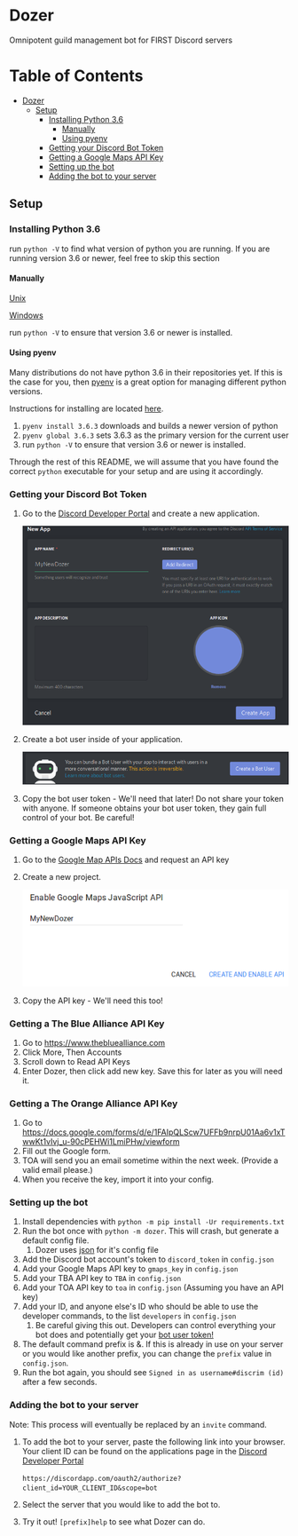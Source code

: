 # Dozer
Omnipotent guild management bot for FIRST Discord servers

Table of Contents
=================

   * [Dozer](#dozer)
      * [Setup](#setup)
         * [Installing Python 3.6](#installing-python-36)
            * [Manually](#manually)
            * [Using pyenv](#using-pyenv)
         * [Getting your Discord Bot Token](#getting-your-discord-bot-token)
         * [Getting a Google Maps API Key](#getting-a-google-maps-api-key)
         * [Setting up the bot](#setting-up-the-bot)
         * [Adding the bot to your server](#adding-the-bot-to-your-server)

## Setup

### Installing Python 3.6

run `python -V` to find what version of python you are running. If you are running version 3.6 or newer, feel free to skip this section

 #### Manually

[Unix](https://docs.python.org/3/using/unix.html?highlight=install)

[Windows](https://docs.python.org/3/using/windows.html)

run `python -V` to ensure that version 3.6 or newer is installed. 

#### Using pyenv

Many distributions do not have python 3.6 in their repositories yet. If this is the case for you, then [pyenv](https://github.com/pyenv/pyenv) is a great option for managing different python versions.

Instructions for installing are located [here](https://github.com/pyenv/pyenv-installer).

1. `pyenv install 3.6.3` downloads and builds a newer version of python
2. `pyenv global 3.6.3` sets 3.6.3 as the primary version for the current user
3. run `python -V` to ensure that version 3.6 or newer is installed. 



Through the rest of this README, we will assume that you have found the correct `python` executable for your setup and are using it accordingly.

### Getting your Discord Bot Token

1. Go to the [Discord Developer Portal](https://discordapp.com/developers/applications/me) and create a new application.

    ![creating a new discord app](static/newapp.png)

2. Create a bot user inside of your application. 

   ![creating a bot user](static/createbot.png)
3. Copy the bot user token - We'll need that later!
   Do not share your token with anyone. If someone obtains your bot user token, they gain full control of your bot. Be careful!

### Getting a Google Maps API Key

1. Go to the [Google Map APIs Docs](https://developers.google.com/maps/documentation/javascript/get-api-key) and request an API key
2. Create a new project. 

   ![creating a new project](static/gmaps.png)
3. Copy the API key - We'll need this too!

### Getting a The Blue Alliance API Key

1. Go to https://www.thebluealliance.com
2. Click More, Then Accounts
3. Scroll down to Read API Keys
4. Enter Dozer, then click add new key.
Save this for later as you will need it.

### Getting a The Orange Alliance API Key

1. Go to https://docs.google.com/forms/d/e/1FAIpQLScw7UFFb9nrpU01Aa6v1xTwwKt1vIvj_u-90cPEHWi1LmiPHw/viewform
2. Fill out the Google form.
3. TOA will send you an email sometime within the next week. (Provide a valid email please.)
4. When you receive the key, import it into your config.

### Setting up the bot

1. Install dependencies with `python -m pip install -Ur requirements.txt`
2. Run the bot once with `python -m dozer`. This will crash, but generate a default config file.
   1. Dozer uses [json](http://www.json.org/) for it's config file
3. Add the Discord bot account's token to `discord_token` in `config.json`
4. Add your Google Maps API key to `gmaps_key` in `config.json`
5. Add your TBA API key to `TBA` in `config.json`
6. Add your TOA API key to `toa` in `config.json` (Assuming you have an API key)
7. Add your ID, and anyone else's ID who should be able to use the developer commands, to the list `developers` in `config.json`
   1. Be careful giving this out. Developers can control everything your bot does and potentially get your [bot user token!](#getting-your-discord-bot-token)
8. The default command prefix is &. If this is already in use on your server or you would like another prefix, you can change the `prefix` value in `config.json`.
9. Run the bot again, you should see `Signed in as username#discrim (id)` after a few seconds.

### Adding the bot to your server

Note: This process will eventually be replaced by an `invite` command.

1. To add the bot to your server, paste the following link into your browser.  Your client ID can be found on the applications page in the [Discord Developer Portal](https://discordapp.com/developers/applications/me)

   `https://discordapp.com/oauth2/authorize?client_id=YOUR_CLIENT_ID&scope=bot`

2. Select the server that you would like to add the bot to.

3. Try it out! `[prefix]help` to see what Dozer can do.

   # 
